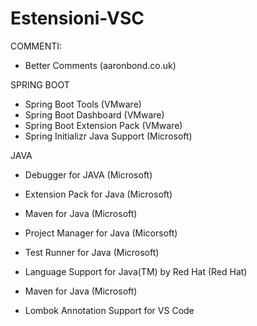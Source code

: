 # Estensioni-VSC

COMMENTI:
- Better Comments (aaronbond.co.uk)

SPRING BOOT
- Spring Boot Tools (VMware)
- Spring Boot Dashboard (VMware)
- Spring Boot Extension Pack (VMware)
- Spring Initializr Java Support (Microsoft)

JAVA
- Debugger for JAVA (Microsoft)
- Extension Pack for Java (Microsoft)
- Maven for Java (Microsoft)
- Project Manager for Java (Micorsoft)
- Test Runner for Java (Microsoft)
- Language Support for Java(TM) by Red Hat (Red Hat)
- Maven for Java (Microsoft)


- Lombok Annotation Support for VS Code


